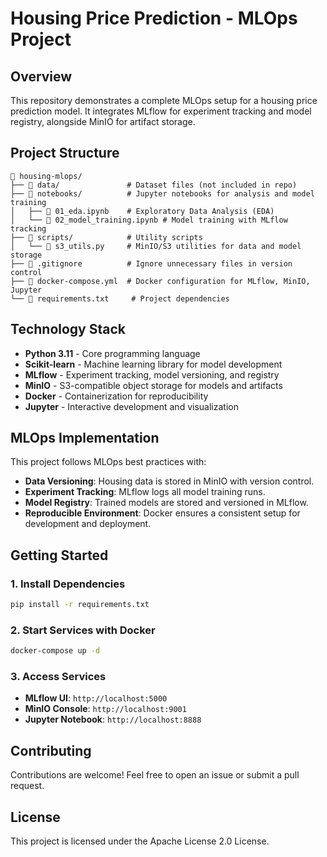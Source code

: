 # Housing Price Prediction - MLOps Project

## Overview
This repository demonstrates a complete MLOps setup for a housing price prediction model. It integrates MLflow for experiment tracking and model registry, alongside MinIO for artifact storage.

## Project Structure
```
📂 housing-mlops/
├── 📂 data/               # Dataset files (not included in repo)
├── 📂 notebooks/          # Jupyter notebooks for analysis and model training
│   ├── 📄 01_eda.ipynb    # Exploratory Data Analysis (EDA)
│   └── 📄 02_model_training.ipynb # Model training with MLflow tracking
├── 📂 scripts/            # Utility scripts
│   └── 📄 s3_utils.py     # MinIO/S3 utilities for data and model storage
├── 📄 .gitignore          # Ignore unnecessary files in version control
├── 📄 docker-compose.yml  # Docker configuration for MLflow, MinIO, Jupyter
└── 📄 requirements.txt     # Project dependencies
```

## Technology Stack
- **Python 3.11** - Core programming language
- **Scikit-learn** - Machine learning library for model development
- **MLflow** - Experiment tracking, model versioning, and registry
- **MinIO** - S3-compatible object storage for models and artifacts
- **Docker** - Containerization for reproducibility
- **Jupyter** - Interactive development and visualization

## MLOps Implementation
This project follows MLOps best practices with:
- **Data Versioning**: Housing data is stored in MinIO with version control.
- **Experiment Tracking**: MLflow logs all model training runs.
- **Model Registry**: Trained models are stored and versioned in MLflow.
- **Reproducible Environment**: Docker ensures a consistent setup for development and deployment.

## Getting Started
### 1. Install Dependencies
```bash
pip install -r requirements.txt
```

### 2. Start Services with Docker
```bash
docker-compose up -d
```

### 3. Access Services
- **MLflow UI**: `http://localhost:5000`
- **MinIO Console**: `http://localhost:9001`
- **Jupyter Notebook**: `http://localhost:8888`

## Contributing
Contributions are welcome! Feel free to open an issue or submit a pull request.

## License
This project is licensed under the Apache License 2.0 License.


